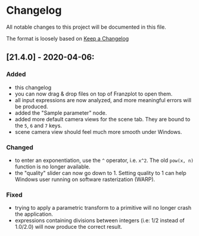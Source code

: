 # Changelog
All notable changes to this project will be documented in this file.

The format is loosely based on [Keep a Changelog](https://keepachangelog.com/en/1.0.0/)

## [21.4.0] - 2020-04-06:

### Added
- this changelog
- you can now drag & drop files on top of Franzplot to open them.
- all input expressions are now analyzed, and more meaningful errors will be produced.
- added the "Sample parameter" node.
- added more default camera views for the scene tab. They are bound to the `5`, `6` and `7` keys.
- scene camera view should feel much more smooth under Windows.

### Changed
- to enter an exponentiation, use the `^` operator, i.e. `x^2`. The old `pow(x, n)` function is no longer available.
- the "quality" slider can now go down to 1. Setting quality to 1 can help Windows user running on software rasterization (WARP).

### Fixed
- trying to apply a parametric transform to a primitive will no longer crash the application.
- expressions containing divisions between integers (i.e: 1/2 instead of 1.0/2.0) will now produce the correct result.

